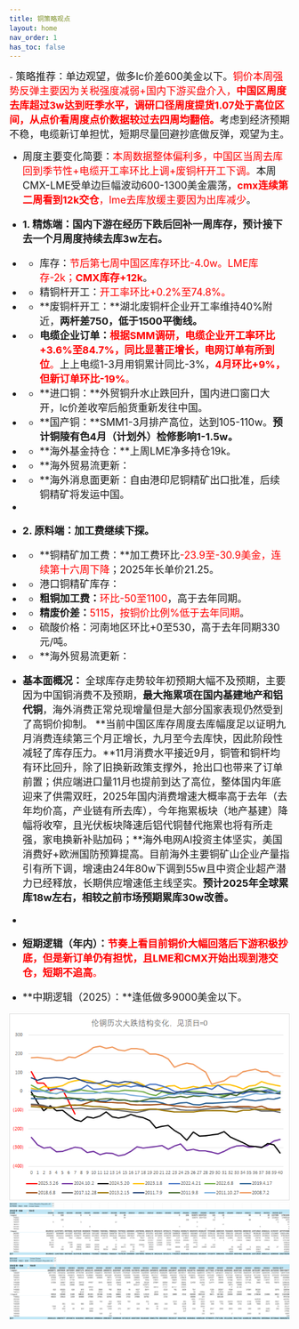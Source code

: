 ```yaml
---
title: 铜策略观点
layout: home
nav_order: 1
has_toc: false
---
```


-<font size = 4> 策略推荐：单边观望，做多lc价差600美金以下。<font color = red>铜价本周强势反弹主要因为关税强度减弱+国内下游买盘介入，**中国区周度去库超过3w达到旺季水平，调研口径周度提货1.07处于高位区间，从点价看周度点价数据较过去四周均翻倍。**</font>考虑到经济预期不稳，电缆新订单担忧，短期尽量回避抄底做反弹，观望为主。</font>
- <font size = 4>周度主要变化简要：<font color = red>本周数据整体偏利多，中国区当周去库回到季节性+电缆开工率环比上调+废铜杆开工下调。</font>本周CMX-LME受单边巨幅波动600-1300美金震荡，<font color = red>**cmx连续第二周看到12k交仓**，lme去库放缓主要因为出库减少</font>。
- **1. 精炼端：国内下游在经历下跌后回补一周库存，预计接下去一个月周度持续去库3w左右。**
- - 库存：<font color = red>节后第七周中国区库存环比-4.0w。LME库存-2k；**CMX库存+12k**</font>。
- - 精铜杆开工：<font color = red>开工率环比+0.2%至74.8%。</font>
- - **废铜杆开工：**湖北废铜杆企业开工率维持40%附近，**两杆差750，低于1500平衡线。**
- - **电缆企业订单：**<font color = red>**根据SMM调研，电缆企业开工率环比+3.6%至84.7%，同比显著正增长，电网订单有所到位**。</font>上上电缆1-3月用铜累计同比-3%，<font color = red>**4月环比+9%，但新订单环比-19%**。</font>
- - **进口铜：**外贸铜升水止跌回升，国内进口窗口大开，lc价差收窄后船货重新发往中国。
- - **国产铜：**SMM1-3月排产高位，达到105-110w。**预计铜陵有色4月（计划外）检修影响1-1.5w。**
- - **海外基金持仓：**上周LME净多持仓19k。
- - **海外贸易流更新：
- - **海外消息面更新：自由港印尼铜精矿出口批准，后续铜精矿将发运中国。
- 
- **2. 原料端：加工费继续下探。**
- - **铜精矿加工费：**加工费环比<font color = red>-23.9至-30.9美金，连续第十六周下降</font>；2025年长单价21.25。
- - 港口铜精矿库存：
- - **粗铜加工费：**<font color = red>环比-50至1100</font>，高于去年同期。
- - **精废价差：**<font color = red>5115，按铜价比例%低于去年同期</font>。
- - 硫酸价格：河南地区环比+0至530，高于去年同期330元/吨。
- - **海外贸易流更新：

- **基本面概况：**
全球库存走势较年初预期大幅不及预期，主要因为中国铜消费不及预期，**最大拖累项在国内基建地产和铝代铜**，海外消费正常兑现增量但是大部分国家表现仍然受到了高铜价抑制。
**当前中国区库存周度去库幅度足以证明九月消费连续第三个月正增长，九月至今去库快，因此阶段性减轻了库存压力。**11月消费水平接近9月，铜管和铜杆均有环比回升，除了旧换新政策支撑外，抢出口也带来了订单前置；供应端进口量11月也提前到达了高位，整体国内年底迎来了供需双旺，2025年国内消费增速大概率高于去年（去年均价高，产业链有所去库），今年拖累板块（地产基建）降幅将收窄，且光伏板块降速后铝代铜替代拖累也将有所走强，家电换新补贴加码；**海外电网AI投资主体坚实，美国消费好+欧洲国防预算提高。目前海外主要铜矿山企业产量指引有所下调，增速由24年80w下调到55w且中资企业超产潜力已经释放，长期供应增速低主线坚实。**预计2025年全球累库18w左右，相较之前市场预期累库30w改善。**
- 
- **短期逻辑（年内）：**<font color = red>**节奏上看目前铜价大幅回落后下游积极抄底，但是新订单仍有担忧，且LME和CMX开始出现到港交仓，短期不追高**。</font>
- **中期逻辑（2025）：**逢低做多9000美金以下。


<img src="Charts/%E5%A4%8D%E7%9B%98%EF%BC%9A%E5%A4%A7%E8%B7%8C%E6%97%B6%E7%BB%93%E6%9E%84.png" alt="电铜全球库存">


<img src="Charts/%E9%93%9C%EF%BC%9A%E4%B8%AD%E5%9B%BD%E5%AF%B9%E7%BE%8E%E5%9B%BD%E8%BF%9B%E5%87%BA%E5%8F%A3.png" alt="中对美">


<img src="Charts/%E9%93%9C%EF%BC%9A%E7%BE%8E%E5%9B%BD%E5%AF%B9%E4%B8%AD%E5%9B%BD%E8%BF%9B%E5%87%BA%E5%8F%A3.png" alt="美对中">